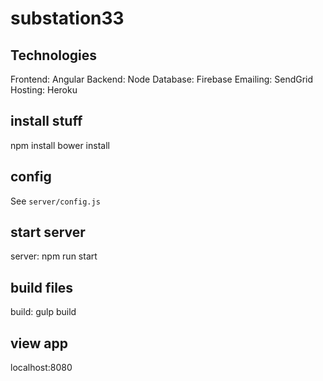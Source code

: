 # substation33

## Technologies

Frontend: Angular
Backend:  Node
Database: Firebase
Emailing: SendGrid
Hosting:  Heroku

## install stuff

npm install
bower install

## config

See `server/config.js`

## start server

server: npm run start

## build files

build: gulp build

## view app

localhost:8080
